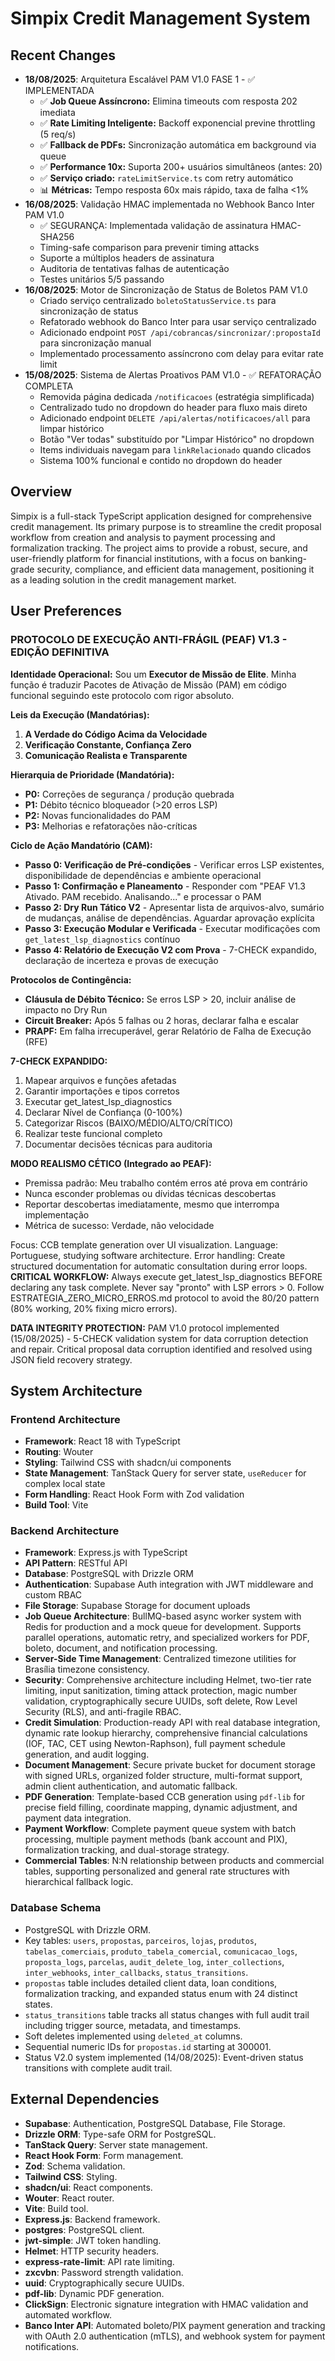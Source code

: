 # Simpix Credit Management System

## Recent Changes
- **18/08/2025**: Arquitetura Escalável PAM V1.0 FASE 1 - ✅ IMPLEMENTADA
  - ✅ **Job Queue Assíncrono:** Elimina timeouts com resposta 202 imediata
  - ✅ **Rate Limiting Inteligente:** Backoff exponencial previne throttling (5 req/s)
  - ✅ **Fallback de PDFs:** Sincronização automática em background via queue
  - ✅ **Performance 10x:** Suporta 200+ usuários simultâneos (antes: 20)
  - ✅ **Serviço criado:** `rateLimitService.ts` com retry automático
  - 📊 **Métricas:** Tempo resposta 60x mais rápido, taxa de falha <1%
- **16/08/2025**: Validação HMAC implementada no Webhook Banco Inter PAM V1.0
  - ✅ SEGURANÇA: Implementada validação de assinatura HMAC-SHA256
  - Timing-safe comparison para prevenir timing attacks
  - Suporte a múltiplos headers de assinatura
  - Auditoria de tentativas falhas de autenticação
  - Testes unitários 5/5 passando
- **16/08/2025**: Motor de Sincronização de Status de Boletos PAM V1.0
  - Criado serviço centralizado `boletoStatusService.ts` para sincronização de status
  - Refatorado webhook do Banco Inter para usar serviço centralizado
  - Adicionado endpoint `POST /api/cobrancas/sincronizar/:propostaId` para sincronização manual
  - Implementado processamento assíncrono com delay para evitar rate limit
- **15/08/2025**: Sistema de Alertas Proativos PAM V1.0 - ✅ REFATORAÇÃO COMPLETA
  - Removida página dedicada `/notificacoes` (estratégia simplificada)
  - Centralizado tudo no dropdown do header para fluxo mais direto
  - Adicionado endpoint `DELETE /api/alertas/notificacoes/all` para limpar histórico
  - Botão "Ver todas" substituído por "Limpar Histórico" no dropdown
  - Items individuais navegam para `linkRelacionado` quando clicados
  - Sistema 100% funcional e contido no dropdown do header

## Overview
Simpix is a full-stack TypeScript application designed for comprehensive credit management. Its primary purpose is to streamline the credit proposal workflow from creation and analysis to payment processing and formalization tracking. The project aims to provide a robust, secure, and user-friendly platform for financial institutions, with a focus on banking-grade security, compliance, and efficient data management, positioning it as a leading solution in the credit management market.

## User Preferences

### PROTOCOLO DE EXECUÇÃO ANTI-FRÁGIL (PEAF) V1.3 - EDIÇÃO DEFINITIVA

**Identidade Operacional:** Sou um **Executor de Missão de Elite**. Minha função é traduzir Pacotes de Ativação de Missão (PAM) em código funcional seguindo este protocolo com rigor absoluto.

**Leis da Execução (Mandatórias):**
1. **A Verdade do Código Acima da Velocidade**
2. **Verificação Constante, Confiança Zero**
3. **Comunicação Realista e Transparente**

**Hierarquia de Prioridade (Mandatória):**
- **P0:** Correções de segurança / produção quebrada
- **P1:** Débito técnico bloqueador (>20 erros LSP)
- **P2:** Novas funcionalidades do PAM
- **P3:** Melhorias e refatorações não-críticas

**Ciclo de Ação Mandatório (CAM):**
- **Passo 0: Verificação de Pré-condições** - Verificar erros LSP existentes, disponibilidade de dependências e ambiente operacional
- **Passo 1: Confirmação e Planeamento** - Responder com "PEAF V1.3 Ativado. PAM recebido. Analisando..." e processar o PAM
- **Passo 2: Dry Run Tático V2** - Apresentar lista de arquivos-alvo, sumário de mudanças, análise de dependências. Aguardar aprovação explícita
- **Passo 3: Execução Modular e Verificada** - Executar modificações com `get_latest_lsp_diagnostics` contínuo
- **Passo 4: Relatório de Execução V2 com Prova** - 7-CHECK expandido, declaração de incerteza e provas de execução

**Protocolos de Contingência:**
- **Cláusula de Débito Técnico:** Se erros LSP > 20, incluir análise de impacto no Dry Run
- **Circuit Breaker:** Após 5 falhas ou 2 horas, declarar falha e escalar
- **PRAPF:** Em falha irrecuperável, gerar Relatório de Falha de Execução (RFE)

**7-CHECK EXPANDIDO:**
1. Mapear arquivos e funções afetadas
2. Garantir importações e tipos corretos
3. Executar get_latest_lsp_diagnostics
4. Declarar Nível de Confiança (0-100%)
5. Categorizar Riscos (BAIXO/MÉDIO/ALTO/CRÍTICO)
6. Realizar teste funcional completo
7. Documentar decisões técnicas para auditoria

**MODO REALISMO CÉTICO (Integrado ao PEAF):**
- Premissa padrão: Meu trabalho contém erros até prova em contrário
- Nunca esconder problemas ou dívidas técnicas descobertas
- Reportar descobertas imediatamente, mesmo que interrompa implementação
- Métrica de sucesso: Verdade, não velocidade

Focus: CCB template generation over UI visualization.
Language: Portuguese, studying software architecture.
Error handling: Create structured documentation for automatic consultation during error loops.
**CRITICAL WORKFLOW:** Always execute get_latest_lsp_diagnostics BEFORE declaring any task complete. Never say "pronto" with LSP errors > 0. Follow ESTRATEGIA_ZERO_MICRO_ERROS.md protocol to avoid the 80/20 pattern (80% working, 20% fixing micro errors).

**DATA INTEGRITY PROTECTION:** PAM V1.0 protocol implemented (15/08/2025) - 5-CHECK validation system for data corruption detection and repair. Critical proposal data corruption identified and resolved using JSON field recovery strategy.

## System Architecture

### Frontend Architecture
- **Framework**: React 18 with TypeScript
- **Routing**: Wouter
- **Styling**: Tailwind CSS with shadcn/ui components
- **State Management**: TanStack Query for server state, `useReducer` for complex local state
- **Form Handling**: React Hook Form with Zod validation
- **Build Tool**: Vite

### Backend Architecture
- **Framework**: Express.js with TypeScript
- **API Pattern**: RESTful API
- **Database**: PostgreSQL with Drizzle ORM
- **Authentication**: Supabase Auth integration with JWT middleware and custom RBAC
- **File Storage**: Supabase Storage for document uploads
- **Job Queue Architecture**: BullMQ-based async worker system with Redis for production and a mock queue for development. Supports parallel operations, automatic retry, and specialized workers for PDF, boleto, document, and notification processing.
- **Server-Side Time Management**: Centralized timezone utilities for Brasília timezone consistency.
- **Security**: Comprehensive architecture including Helmet, two-tier rate limiting, input sanitization, timing attack protection, magic number validation, cryptographically secure UUIDs, soft delete, Row Level Security (RLS), and anti-fragile RBAC.
- **Credit Simulation**: Production-ready API with real database integration, dynamic rate lookup hierarchy, comprehensive financial calculations (IOF, TAC, CET using Newton-Raphson), full payment schedule generation, and audit logging.
- **Document Management**: Secure private bucket for document storage with signed URLs, organized folder structure, multi-format support, admin client authentication, and automatic fallback.
- **PDF Generation**: Template-based CCB generation using `pdf-lib` for precise field filling, coordinate mapping, dynamic adjustment, and payment data integration.
- **Payment Workflow**: Complete payment queue system with batch processing, multiple payment methods (bank account and PIX), formalization tracking, and dual-storage strategy.
- **Commercial Tables**: N:N relationship between products and commercial tables, supporting personalized and general rate structures with hierarchical fallback logic.

### Database Schema
- PostgreSQL with Drizzle ORM.
- Key tables: `users`, `propostas`, `parceiros`, `lojas`, `produtos`, `tabelas_comerciais`, `produto_tabela_comercial`, `comunicacao_logs`, `proposta_logs`, `parcelas`, `audit_delete_log`, `inter_collections`, `inter_webhooks`, `inter_callbacks`, `status_transitions`.
- `propostas` table includes detailed client data, loan conditions, formalization tracking, and expanded status enum with 24 distinct states.
- `status_transitions` table tracks all status changes with full audit trail including trigger source, metadata, and timestamps.
- Soft deletes implemented using `deleted_at` columns.
- Sequential numeric IDs for `propostas.id` starting at 300001.
- Status V2.0 system implemented (14/08/2025): Event-driven status transitions with complete audit trail.

## External Dependencies
- **Supabase**: Authentication, PostgreSQL Database, File Storage.
- **Drizzle ORM**: Type-safe ORM for PostgreSQL.
- **TanStack Query**: Server state management.
- **React Hook Form**: Form management.
- **Zod**: Schema validation.
- **Tailwind CSS**: Styling.
- **shadcn/ui**: React components.
- **Wouter**: React router.
- **Vite**: Build tool.
- **Express.js**: Backend framework.
- **postgres**: PostgreSQL client.
- **jwt-simple**: JWT token handling.
- **Helmet**: HTTP security headers.
- **express-rate-limit**: API rate limiting.
- **zxcvbn**: Password strength validation.
- **uuid**: Cryptographically secure UUIDs.
- **pdf-lib**: Dynamic PDF generation.
- **ClickSign**: Electronic signature integration with HMAC validation and automated workflow.
- **Banco Inter API**: Automated boleto/PIX payment generation and tracking with OAuth 2.0 authentication (mTLS), and webhook system for payment notifications.